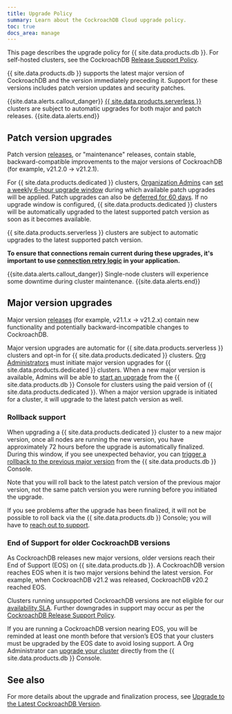 ```yaml
---
title: Upgrade Policy
summary: Learn about the CockroachDB Cloud upgrade policy.
toc: true
docs_area: manage
---
```


This page describes the upgrade policy for {{ site.data.products.db }}. For self-hosted clusters, see the CockroachDB [Release Support Policy](../releases/release-support-policy.html).

{{ site.data.products.db }} supports the latest major version of CockroachDB and the version immediately preceding it. Support for these versions includes patch version updates and security patches.

{{site.data.alerts.callout_danger}}
[{{ site.data.products.serverless }}](quickstart.html) clusters are subject to automatic upgrades for both major and patch releases.
{{site.data.alerts.end}}

## Patch version upgrades

Patch version [releases](../releases/), or "maintenance" releases, contain stable, backward-compatible improvements to the major versions of CockroachDB (for example, v21.2.0 → v21.2.1).

For {{ site.data.products.dedicated }} clusters, [Organization Admins](authorization.html#org-administrator-legacy) can [set a weekly 6-hour upgrade window](cluster-management.html#set-an-upgrade-window) during which available patch upgrades will be applied. Patch upgrades can also be [deferred for 60 days](cluster-management.html#set-an-upgrade-window). If no upgrade window is configured, {{ site.data.products.dedicated }} clusters will be automatically upgraded to the latest supported patch version as soon as it becomes available.

{{ site.data.products.serverless }} clusters are subject to automatic upgrades to the latest supported patch version. 

**To ensure that connections remain current during these upgrades, it's important to use [connection retry logic](production-checklist.html#keeping-connections-current) in your application.**

{{site.data.alerts.callout_danger}}
Single-node clusters will experience some downtime during cluster maintenance.
{{site.data.alerts.end}}

## Major version upgrades

Major version [releases](../releases/) (for example, v21.1.x → v21.2.x) contain new functionality and potentially backward-incompatible changes to CockroachDB.

Major version upgrades are automatic for {{ site.data.products.serverless }} clusters and opt-in for {{ site.data.products.dedicated }} clusters. [Org Administrators](authorization.html#org-administrator-legacy) must initiate major version upgrades for {{ site.data.products.dedicated }} clusters. When a new major version is available, Admins will be able to [start an upgrade](upgrade-to-v21.2.html) from the {{ site.data.products.db }} Console for clusters using the paid version of {{ site.data.products.dedicated }}. When a major version upgrade is initiated for a cluster, it will upgrade to the latest patch version as well.

### Rollback support

When upgrading a {{ site.data.products.dedicated }} cluster to a new major version, once all nodes are running the new version, you have approximately 72 hours before the upgrade is automatically finalized. During this window, if you see unexpected behavior, you can [trigger a rollback to the previous major version](upgrade-to-v21.2.html#roll-back-the-upgrade) from the {{ site.data.products.db }} Console. 

Note that you will roll back to the latest patch version of the previous major version, not the same patch version you were running before you initiated the upgrade.

If you see problems after the upgrade has been finalized, it will not be possible to roll back via the {{ site.data.products.db }} Console; you will have to [reach out to support](https://support.cockroachlabs.com/hc/en-us/requests/new).

### End of Support for older CockroachDB versions

As CockroachDB releases new major versions, older versions reach their End of Support (EOS) on {{ site.data.products.db }}. A CockroachDB version reaches EOS when it is two major versions behind the latest version. For example, when CockroachDB v21.2 was released, CockroachDB v20.2 reached EOS.

Clusters running unsupported CockroachDB versions are not eligible for our [availability SLA](https://www.cockroachlabs.com/cloud-terms-and-conditions/). Further downgrades in support may occur as per the [CockroachDB Release Support Policy](../releases/release-support-policy.html).

If you are running a CockroachDB version nearing EOS, you will be reminded at least one month before that version’s EOS that your clusters must be upgraded by the EOS date to avoid losing support. A Org Administrator can [upgrade your cluster](upgrade-to-v21.2.html) directly from the {{ site.data.products.db }} Console.

## See also

For more details about the upgrade and finalization process, see [Upgrade to the Latest CockroachDB Version](upgrade-to-v21.2.html).
